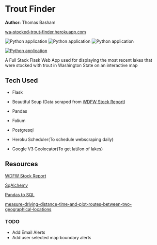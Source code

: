 # Trout Finder


**Author:** Thomas Basham

[wa-stocked-trout-finder.herokuapp.com](https://wa-stocked-trout-finder.herokuapp.com)

![Python application](https://img.shields.io/badge/Flask-000000?style=for-the-badge&logo=flask&logoColor=white)
![Python application](https://img.shields.io/badge/PostgreSQL-316192?style=for-the-badge&logo=postgresql&logoColor=white)
![Python application]( 	https://img.shields.io/badge/Heroku-430098?style=for-the-badge&logo=heroku&logoColor=white)

[![Python application](https://github.com/Thomas-Basham/trout-finder/actions/workflows/python-app.yml/badge.svg)](https://github.com/Thomas-Basham/trout-finder/actions/workflows/python-app.yml)

A Full Stack Flask Web App used for displaying the most recent lakes that were stocked with trout in Washington State on an interactive map

## Tech Used 

* Flask

* Beautiful Soup (Data scraped from [WDFW Stock Report](https://wdfw.wa.gov/fishing/reports/stocking/trout-plants))

* Pandas

* Folium

* Postgresql

* Heroku Scheduler(To schedule webscraping daily)

* Google V3 Geolocator(To get lat/lon of lakes)


## Resources
[WDFW Stock Report](https://wdfw.wa.gov/fishing/reports/stocking/trout-plants)

[SqAlchemy](https://flask-sqlalchemy.palletsprojects.com/en/2.x/quickstart/)

[Pandas to SQL](https://towardsdatascience.com/upload-your-pandas-dataframe-to-your-database-10x-faster-eb6dc6609ddf)

[measure-driving-distance-time-and-plot-routes-between-two-geographical-locations](https://medium.com/analytics-vidhya/measure-driving-distance-time-and-plot-routes-between-two-geographical-locations-using-python-39995dfea7e)

### TODO
* Add Email Alerts 
* Add user selected map boundary alerts 
